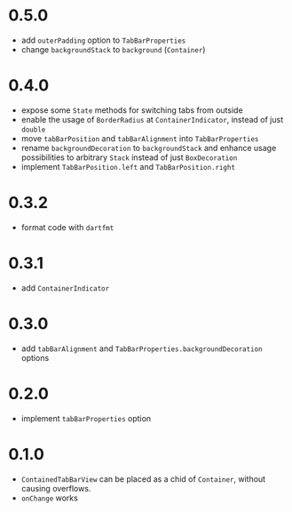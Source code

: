 # 0.5.0

- add `outerPadding` option to `TabBarProperties`
- change `backgroundStack` to `background` (`Container`)

# 0.4.0

- expose some `State` methods for switching tabs from outside
- enable the usage of `BorderRadius` at `ContainerIndicator`, instead of just `double`
- move `tabBarPosition` and `tabBarAlignment` into `TabBarProperties`
- rename `backgroundDecoration` to `backgroundStack` and enhance usage possibilities to arbitrary `Stack` instead of just `BoxDecoration`
- implement `TabBarPosition.left` and `TabBarPosition.right`

# 0.3.2

- format code with `dartfmt`

# 0.3.1

- add `ContainerIndicator`

# 0.3.0

- add `tabBarAlignment` and `TabBarProperties.backgroundDecoration` options

# 0.2.0

- implement `tabBarProperties` option

# 0.1.0

- `ContainedTabBarView` can be placed as a chid of `Container`, without causing overflows.
- `onChange` works
